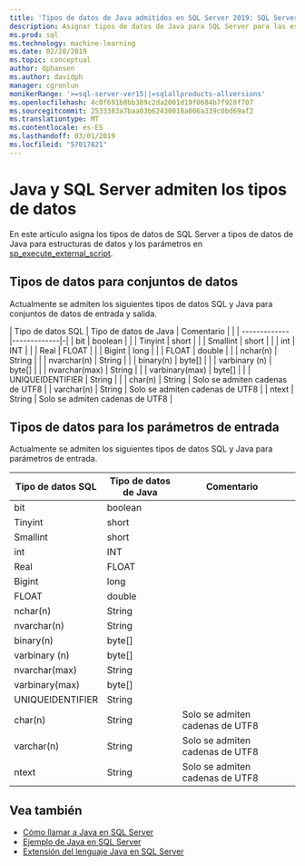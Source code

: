 ```yaml
---
title: 'Tipos de datos de Java admitidos en SQL Server 2019: SQL Server Machine Learning Services'
description: Asignar tipos de datos de Java para SQL Server para las estructuras de datos de entrada y salida y para los parámetros de entrada en el sp_execute_external_script.
ms.prod: sql
ms.technology: machine-learning
ms.date: 02/28/2019
ms.topic: conceptual
author: dphansen
ms.author: davidph
manager: cgronlun
monikerRange: '>=sql-server-ver15||=sqlallproducts-allversions'
ms.openlocfilehash: 4c0f691b8bb389c2da2001d19f0684b7f928f707
ms.sourcegitcommit: 2533383a7baa03b62430018a006a339c0bd69af2
ms.translationtype: MT
ms.contentlocale: es-ES
ms.lasthandoff: 03/01/2019
ms.locfileid: "57017821"
---
```

# <a name="java-and-sql-server-supported-data-types"></a>Java y SQL Server admiten los tipos de datos

En este artículo asigna los tipos de datos de SQL Server a tipos de datos de Java para estructuras de datos y los parámetros en [sp_execute_external_script](https://docs.microsoft.com/sql/relational-databases/system-stored-procedures/sp-execute-external-script-transact-sql).

## <a name="data-types-for-data-sets"></a>Tipos de datos para conjuntos de datos

Actualmente se admiten los siguientes tipos de datos SQL y Java para conjuntos de datos de entrada y salida.

| Tipo de datos SQL        | Tipo de datos de Java | Comentario | |
| ------------- |-------------|-|
| bit      | boolean | |
| Tinyint      | short      | |
| Smallint | short      | |
| int | INT      | |
| Real | FLOAT      | |
| Bigint | long      | |
| FLOAT | double      | |
| nchar(n) | String      | |
| nvarchar(n) | String  | |
| binary(n) | byte[]      | |
| varbinary (n) | byte[]      | |
| nvarchar(max) | String | |
| varbinary(max) | byte[] | |
| UNIQUEIDENTIFIER | String | |
| char(n) | String | Solo se admiten cadenas de UTF8 |
| varchar(n) | String | Solo se admiten cadenas de UTF8 |
| ntext | String | Solo se admiten cadenas de UTF8 |

## <a name="data-types-for-input-parameters"></a>Tipos de datos para los parámetros de entrada

Actualmente se admiten los siguientes tipos de datos SQL y Java para parámetros de entrada.

| Tipo de datos SQL        | Tipo de datos de Java | Comentario | |
| ------------- |-------------|-|-|
| bit      | boolean | | |
| Tinyint      | short      | | |
| Smallint | short      | | |
| int | INT      | | |
| Real | FLOAT      | | |
| Bigint | long      | | |
| FLOAT | double      | | |
| nchar(n) | String      | | |
| nvarchar(n) | String      | | |
| binary(n) | byte[]      | | |
| varbinary (n) | byte[]      | | |
| nvarchar(max) | String      | | |
| varbinary(max) | byte[]      | | |
| UNIQUEIDENTIFIER | String | | |
| char(n) | String | Solo se admiten cadenas de UTF8 | |
| varchar(n) | String | Solo se admiten cadenas de UTF8 | |
| ntext | String | Solo se admiten cadenas de UTF8 | |

## <a name="see-also"></a>Vea también

+ [Cómo llamar a Java en SQL Server](howto-call-java-from-sql.md)
+ [Ejemplo de Java en SQL Server](java-first-sample.md)
+ [Extensión del lenguaje Java en SQL Server](extension-java.md)